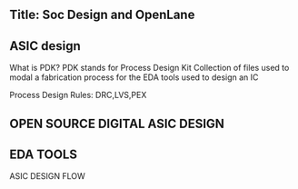 Title: Soc Design and OpenLane
-----------------------------------------------------------
ASIC design
-------------


What is PDK?
PDK stands for Process Design Kit 
Collection of files used to modal a fabrication process for the EDA tools used to design an IC 

Process Design Rules: DRC,LVS,PEX


OPEN SOURCE DIGITAL ASIC DESIGN
----------------------------------------

EDA TOOLS 
---------------------------------

ASIC DESIGN FLOW
